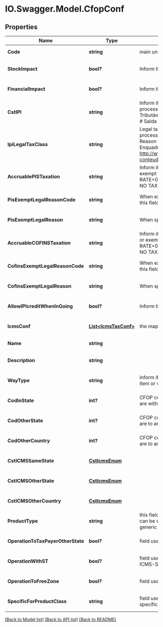 # IO.Swagger.Model.CfopConf
## Properties

Name | Type | Description | Notes
------------ | ------------- | ------------- | -------------
**Code** | **string** | main unique identificator | [default to null]
**StockImpact** | **bool?** | Inform that the process has inventory impact. | [optional] [default to null]
**FinancialImpact** | **bool?** | Inform that the process has financial impact. | [optional] [default to null]
**CstIPI** | **string** | Inform if this process is subject to IPI taxation on output process - &#39;50&#39; # Saída Tributada - &#39;51&#39; # Saída Tributável com Alíquota Zero - &#39;52&#39; # Saída Isenta - &#39;53&#39; # Saída Não-Tributada - &#39;54&#39; # Saída Imune  | [optional] [default to null]
**IpiLegalTaxClass** | **string** | Legal tax classificação for IPI (enquadramento) When the processo has CST IPI 52 or 54, is mandatory inform Reason Code, see Anexo XIV - Código de Enquadramento Legal do IPI from  http://www.nfe.fazenda.gov.br/portal/exibirArquivo.aspx?conteudo&#x3D;mCnJajU4BKU&#x3D;  | [optional] [default to null]
**AccruablePISTaxation** | **string** | Inform if this item by nature is subject to PIS taxation or exempt - &#39;T&#39; # TAXABLE - &#39;Z&#39; # TAXABLE WITH RATE&#x3D;0.00 - &#39;E&#39; # EXEMPT - &#39;H&#39; # SUSPENDED - &#39;N&#39; # NO TAXABLE  | [optional] [default to null]
**PisExemptLegalReasonCode** | **string** | When exempt, taxable with zero, suspended, not taxable, this field holds the official code number | [optional] [default to null]
**PisExemptLegalReason** | **string** | When specifi reason, this field has the description | [optional] [default to null]
**AccruableCOFINSTaxation** | **string** | Inform if this item by nature is subject to COFINS taxation or exempt - &#39;T&#39; # TAXABLE - &#39;Z&#39; # TAXABLE WITH RATE&#x3D;0.00 - &#39;E&#39; # EXEMPT - &#39;H&#39; # SUSPENDED - &#39;N&#39; # NO TAXABLE  | [optional] [default to null]
**CofinsExemptLegalReasonCode** | **string** | When exempt, taxable with zero, suspended, not taxable, this field holds the official code number | [optional] [default to null]
**CofinsExemptLegalReason** | **string** | When specifi reason, this field has the description | [optional] [default to null]
**AllowIPIcreditWhenInGoing** | **bool?** | Inform that the process allow IPI credit to Input process | [optional] [default to null]
**IcmsConf** | [**List&lt;IcmsTaxConf&gt;**](IcmsTaxConf.md) | the map key is state code | [optional] [default to null]
**Name** | **string** |  | [default to null]
**Description** | **string** |  | [optional] [default to null]
**WayType** | **string** | inform if the transaction is an operation to internalizing item or value | [optional] [default to null]
**CodInState** | **int?** | CFOP code (tax code operation) when the transactions are within the same state. | [optional] [default to null]
**CodOtherState** | **int?** | CFOP code (tax code operation) when the transactions are to another state. | [optional] [default to null]
**CodOtherCountry** | **int?** | CFOP code (tax code operation) when the transactions are to another country. | [optional] [default to null]
**CstICMSSameState** | [**CstIcmsEnum**](CstIcmsEnum.md) |  | [optional] [default to null]
**CstICMSOtherState** | [**CstIcmsEnum**](CstIcmsEnum.md) |  | [optional] [default to null]
**CstICMSOtherCountry** | [**CstIcmsEnum**](CstIcmsEnum.md) |  | [optional] [default to null]
**ProductType** | **string** | this field is used to define right CFOP, one operation type can be specialized to item product, item merchandise or generic | [optional] [default to null]
**OperationToTaxPayerOtherState** | **bool?** | field used to indicate an operation to ICMS tax payer | [optional] [default to null]
**OperationWithST** | **bool?** | field used to indicate an operation to items sibject to ICMS-ST | [optional] [default to null]
**OperationToFreeZone** | **bool?** | field used to indicate an operation to free zone | [optional] [default to null]
**SpecificForProductClass** | **string** | field used to indicate an operation to some product class specifically | [optional] [default to null]

[[Back to Model list]](../README.md#documentation-for-models) [[Back to API list]](../README.md#documentation-for-api-endpoints) [[Back to README]](../README.md)

